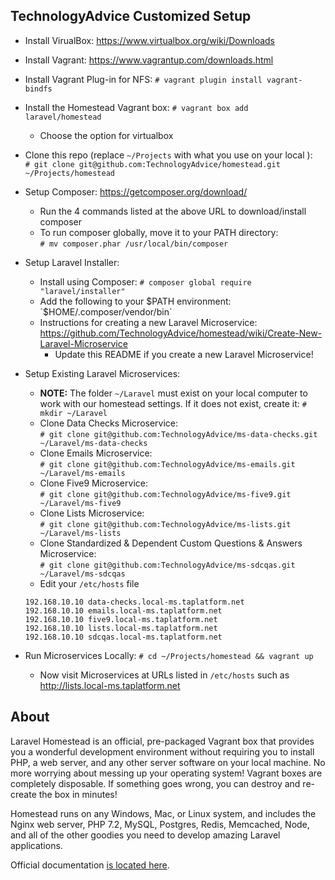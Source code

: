 ## TechnologyAdvice Customized Setup

* Install VirualBox: https://www.virtualbox.org/wiki/Downloads  
* Install Vagrant: https://www.vagrantup.com/downloads.html  
* Install Vagrant Plug-in for NFS:  `# vagrant plugin install vagrant-bindfs`  
* Install the Homestead Vagrant box:  `# vagrant box add laravel/homestead`  
  * Choose the option for virtualbox  
* Clone this repo (replace `~/Projects` with what you use on your local ):   
`# git clone git@github.com:TechnologyAdvice/homestead.git ~/Projects/homestead`

* Setup Composer: https://getcomposer.org/download/  
  * Run the 4 commands listed at the above URL to download/install composer
  * To run composer globally, move it to your PATH directory:  
    `# mv composer.phar /usr/local/bin/composer`
* Setup Laravel Installer: 
  * Install using Composer: `# composer global require "laravel/installer"`
  * Add the following to your $PATH environment: `$HOME/.composer/vendor/bin`
  * Instructions for creating a new Laravel Microservice: https://github.com/TechnologyAdvice/homestead/wiki/Create-New-Laravel-Microservice
    * Update this README if you create a new Laravel Microservice!
* Setup Existing Laravel Microservices:
    * **NOTE:** The folder `~/Laravel` must exist on your local computer to work with our homestead settings. If it does not exist, create it: `# mkdir ~/Laravel`
    * Clone Data Checks Microservice:  
    `# git clone git@github.com:TechnologyAdvice/ms-data-checks.git ~/Laravel/ms-data-checks`
    * Clone Emails Microservice:  
    `# git clone git@github.com:TechnologyAdvice/ms-emails.git ~/Laravel/ms-emails`
    * Clone Five9 Microservice:  
    `# git clone git@github.com:TechnologyAdvice/ms-five9.git ~/Laravel/ms-five9`
    * Clone Lists Microservice:  
    `# git clone git@github.com:TechnologyAdvice/ms-lists.git ~/Laravel/ms-lists`
    * Clone Standardized & Dependent Custom Questions & Answers Microservice:  
    `# git clone git@github.com:TechnologyAdvice/ms-sdcqas.git ~/Laravel/ms-sdcqas`
    * Edit your `/etc/hosts` file
    ```
    192.168.10.10 data-checks.local-ms.taplatform.net
    192.168.10.10 emails.local-ms.taplatform.net
    192.168.10.10 five9.local-ms.taplatform.net
    192.168.10.10 lists.local-ms.taplatform.net
    192.168.10.10 sdcqas.local-ms.taplatform.net
    ```
* Run Microservices Locally: `# cd ~/Projects/homestead && vagrant up`
    * Now visit Microservices at URLs listed in `/etc/hosts` such as http://lists.local-ms.taplatform.net
    

## About

Laravel Homestead is an official, pre-packaged Vagrant box that provides you a wonderful development environment without requiring you to install PHP, a web server, and any other server software on your local machine. No more worrying about messing up your operating system! Vagrant boxes are completely disposable. If something goes wrong, you can destroy and re-create the box in minutes!

Homestead runs on any Windows, Mac, or Linux system, and includes the Nginx web server, PHP 7.2, MySQL, Postgres, Redis, Memcached, Node, and all of the other goodies you need to develop amazing Laravel applications.

Official documentation [is located here](https://laravel.com/docs/homestead).

